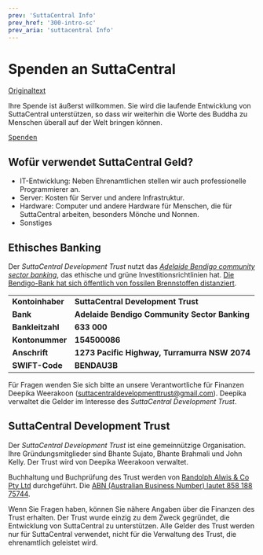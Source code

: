 ```yaml
---
prev: 'SuttaCentral Info'
prev_href: '300-intro-sc'
prev_aria: 'suttacentral Info'
---
```

# Spenden an SuttaCentral
<a href="https://suttacentral.net/donations" target="_blank">Originaltext</a>

Ihre Spende ist äußerst willkommen. Sie wird die laufende Entwicklung von SuttaCentral unterstützen, so dass wir weiterhin die Worte des Buddha zu Menschen überall auf der Welt bringen können.

<kbd><a href="https://suttacentral.net/donate-now">Spenden</a></kbd>

## Wofür verwendet SuttaCentral Geld?

* IT-Entwicklung: Neben Ehrenamtlichen stellen wir auch professionelle Programmierer an.
* Server: Kosten für Server und andere Infrastruktur.
* Hardware: Computer und andere Hardware für Menschen, die für SuttaCentral arbeiten, besonders Mönche und Nonnen.
* Sonstiges

## Ethisches Banking

Der *SuttaCentral Development Trust* nutzt das [*Adelaide Bendigo community sector banking*](https://www.communitysectorbanking.com.au/), das ethische und grüne Investitionsrichtlinien hat. [Die Bendigo-Bank hat sich öffentlich von fossilen Brennstoffen distanziert](https://www.climatecouncil.org.au/what-you-need-to-know-about-fossil-fuel-divestment/).

<table>
<tr>
	<td><b>Kontoinhaber</b> 	</td>
<td><b>SuttaCentral Development Trust</b></td></tr>
<tr>
	<td><b>Bank</b> 	</td>
<td><b>Adelaide Bendigo Community Sector Banking</b></td></tr>
<tr>
	<td><b>Bankleitzahl</b> 	</td>
<td><b>633 000</b></td></tr>
<tr>
	<td><b>Kontonummer</b> 	</td>
<td><b>154500086</b></td></tr>
<tr>
	<td><b>Anschrift</b> 	</td>
<td><b>1273 Pacific Highway, Turramurra NSW 2074</b></td></tr>
<tr>
	<td><b>SWIFT-Code</b> 	</td>
<td><b>BENDAU3B</b></td></tr>
</table>

Für Fragen wenden Sie sich bitte an unsere Verantwortliche für Finanzen Deepika Weerakoon (suttacentraldevelopmenttrust@gmail.com). Deepika verwaltet die Gelder im Interesse des *SuttaCentral Development Trust*.

## SuttaCentral Development Trust

Der *SuttaCentral Development Trust* ist eine gemeinnützige Organisation. Ihre Gründungsmitglieder sind Bhante Sujato, Bhante Brahmali und John Kelly. Der Trust wird von Deepika Weerakoon verwaltet.

Buchhaltung und Buchprüfung des Trust werden von [Randolph Alwis & Co Pty Ltd](https://www.alwisco.com.au/) durchgeführt. Die [ABN (Australian Business Number) lautet 858 188 75744](https://abr.business.gov.au/ABN/View/858%20188%2075744).

Wenn Sie Fragen haben, können Sie nähere Angaben über die Finanzen des Trust erhalten. Der Trust wurde einzig zu dem Zweck gegründet, die Entwicklung von SuttaCentral zu unterstützen. Alle Gelder des Trust werden nur für SuttaCentral verwendet, nicht für die Verwaltung des Trust, die ehrenamtlich geleistet wird.
